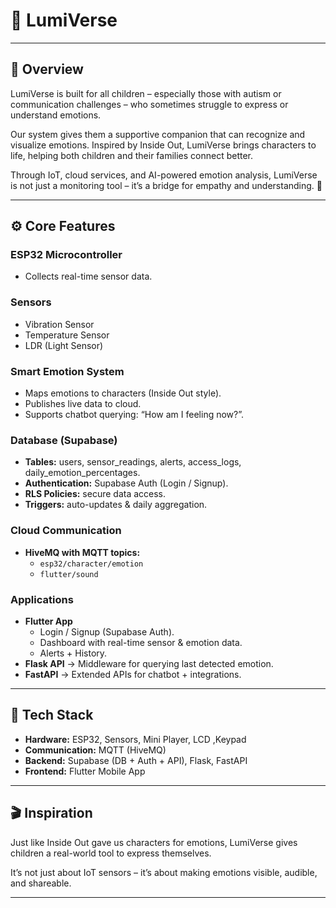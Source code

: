 # 🌈 LumiVerse

---

## 🌟 **Overview**

LumiVerse is built for all children – especially those with autism or communication challenges – who sometimes struggle to express or understand emotions.  

Our system gives them a supportive companion that can recognize and visualize emotions. Inspired by Inside Out, LumiVerse brings characters to life, helping both children and their families connect better.  

Through IoT, cloud services, and AI-powered emotion analysis, LumiVerse is not just a monitoring tool – it’s a bridge for empathy and understanding. 💜  

---

## ⚙️ **Core Features**

### **ESP32 Microcontroller**
- Collects real-time sensor data.  

### **Sensors**
- Vibration Sensor  
- Temperature Sensor  
- LDR (Light Sensor)  

### **Smart Emotion System**
- Maps emotions to characters (Inside Out style).  
- Publishes live data to cloud.  
- Supports chatbot querying: “How am I feeling now?”.  

### **Database (Supabase)**
- **Tables:** users, sensor_readings, alerts, access_logs, daily_emotion_percentages.  
- **Authentication:** Supabase Auth (Login / Signup).  
- **RLS Policies:** secure data access.  
- **Triggers:** auto-updates & daily aggregation.  

### **Cloud Communication**
- **HiveMQ with MQTT topics:**  
  - `esp32/character/emotion`  
  - `flutter/sound`  

### **Applications**
- **Flutter App**  
  - Login / Signup (Supabase Auth).  
  - Dashboard with real-time sensor & emotion data.  
  - Alerts + History.  
- **Flask API** → Middleware for querying last detected emotion.  
- **FastAPI** → Extended APIs for chatbot + integrations.  

---

## 🚀 **Tech Stack**
- **Hardware:** ESP32, Sensors, Mini Player, LCD ,Keypad
- **Communication:** MQTT (HiveMQ)  
- **Backend:** Supabase (DB + Auth + API), Flask, FastAPI  
- **Frontend:** Flutter Mobile App  

---

## 🎬 **Inspiration**
Just like Inside Out gave us characters for emotions, LumiVerse gives children a real-world tool to express themselves.  

It’s not just about IoT sensors – it’s about making emotions visible, audible, and shareable.  

---
